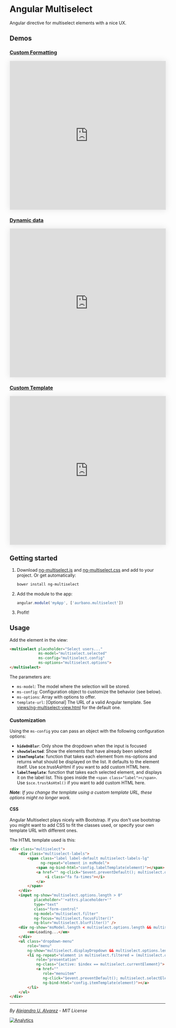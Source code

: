 # Angular Multiselect
Angular directive for multiselect elements with a nice UX.


## Demos
### [Custom Formatting](http://embed.plnkr.co/s2GFxXBXf1vderC0XCvP)

<iframe src="http://embed.plnkr.co/s2GFxXBXf1vderC0XCvP/" height="480" width="100%" style="border:solid 1px #efefef; box-shadow:rgba(0,0,0,0.1) 0 0 20px"></iframe>

### [Dynamic data](http://embed.plnkr.co/TrwUBp1odAYmBPRarK5k/)

<iframe src="http://embed.plnkr.co/TrwUBp1odAYmBPRarK5k/" height="480" width="100%" style="border:solid 1px #efefef; box-shadow:rgba(0,0,0,0.1) 0 0 20px"></iframe>

### [Custom Template](http://embed.plnkr.co/M7lDVOa8bXfze8jalqfZ/)

<iframe src="http://embed.plnkr.co/M7lDVOa8bXfze8jalqfZ/" height="480" width="100%" style="border:solid 1px #efefef; box-shadow:rgba(0,0,0,0.1) 0 0 20px"></iframe>

## Getting started

1. Download [ng-multiselect.js](https://github.com/aurbano/ng-multiselect/blob/master/dist/ng-multiselect.js) and [ng-multiselect.css](https://github.com/aurbano/ng-multiselect/blob/master/dist/ng-multiselect.css) and add to your project. Or get automatically:

    ```bash
    bower install ng-multiselect
    ```

2. Add the module to the app:
    ```js
    angular.module('myApp', ['aurbano.multiselect'])
    ```
3. Profit!

## Usage

Add the element in the view:

```html
<multiselect placeholder="Select users..."
             ms-model="multiselect.selected"
             ms-config="multiselect.config"
             ms-options="multiselect.options">
</multiselect>
```

The parameters are:
* `ms-model`: The model where the selection will be stored.
* `ms-config`: Configuration object to customize the behavior (see below).
* `ms-options`: Array with options to offer.
* `template-url`: [Optional] The URL of a valid Angular template. See [views/ng-multiselect-view.html](https://github.com/aurbano/ng-multiselect/blob/master/views/ng-multiselect-view.html) for the default one.

### Customization
Using the `ms-config` you can pass an object with the following configuration options:

* **`hideOnBlur`**: Only show the dropdown when the input is focused
* **`showSelected`**: Show the elements that have already been selected
* **`itemTemplate`**: function that takes each element from ms-options and returns what should be displayed on the list. It defaults to the element itself. Use sce.trustAsHtml if you want to add custom HTML here.
* **`labelTemplate`**: function that takes each selected element, and displays it on the label list. This goes inside the `<span class="label"></span>`. Use `$sce.trustAsHtml()` if you want to add custom HTML here.

*__Note__: If you change the template using a custom template URL, these options might no longer work.*

#### CSS
Angular Multiselect plays nicely with Bootstrap. If you don't use bootstrap you might want to add CSS to fit the classes used, or specify your own template URL with different ones.

The HTML template used is this:

```html
<div class="multiselect">
    <div class="multiselect-labels">
        <span class="label label-default multiselect-labels-lg"
              ng-repeat="element in msModel">
            <span ng-bind-html="config.labelTemplate(element)"></span>
            <a href="" ng-click="$event.preventDefault(); multiselect.deleteSelected($index)" title="Remove element">
                <i class="fa fa-times"></i>
            </a>
        </span>
    </div>
    <input ng-show="multiselect.options.length > 0"
           placeholder="'+attrs.placeholder+'"
           type="text"
           class="form-control"
           ng-model="multiselect.filter"
           ng-focus="multiselect.focusFilter()"
           ng-blur="multiselect.blurFilter()" />
    <div ng-show="msModel.length < multiselect.options.length && multiselect.options.length === 0 && !multiselect.options.$resolved">
        <em>Loading...</em>
    </div>
    <ul class="dropdown-menu"
        role="menu"
        ng-show="multiselect.displayDropdown && multiselect.options.length > 0">
        <li ng-repeat="element in multiselect.filtered = (multiselect.options | filter:multiselect.filter) track by $index"
            role="presentation"
            ng-class="{active: $index == multiselect.currentElement}">
            <a href=""
               role="menuitem"
               ng-click="$event.preventDefault(); multiselect.selectElement($index)"
               ng-bind-html="config.itemTemplate(element)"></a>
        </li>
    </ul>
</div>
```

-----------
*By [Alejandro U. Alvarez](http://urbanoalvarez.es) - MIT License*

[![Analytics](https://ga-beacon.appspot.com/UA-3181088-16/ng-multiselect/readme)](https://github.com/aurbano)
